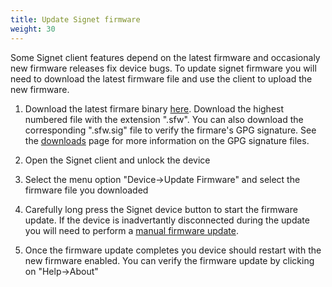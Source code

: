 ```yaml
---
title: Update Signet firmware 
weight: 30
---
```


Some Signet client features depend on the latest firmware and occasionaly new firmware releases fix device bugs. To update signet firmware you
will need to download the latest firmware file and use the client to upload the new firmware.

1. Download the latest firmare binary [here](https://nthdimtech.com/downloads/signet-releases/firmware/). Download the highest numbered file with the extension ".sfw". You can also download the corresponding ".sfw.sig" file to verify the firmare's GPG signature. See the [downloads](signet/downloads) page for more information on the GPG signature files.

1. Open the Signet client and unlock the device

1. Select the menu option "Device-\>Update Firmware" and select the firmware file you downloaded

1. Carefully long press the Signet device button to start the firmware update. If the device is inadvertantly disconnected during the update you will need to perform a [manual firmware update](../restore-a-signet).

1. Once the firmware update completes you device should restart with the new firmware enabled. You can verify the firmware update by clicking on "Help-\>About"
